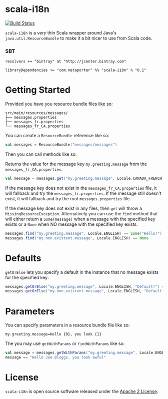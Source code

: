 # scala-i18n

[![Build Status](https://secure.travis-ci.org/NET-A-PORTER/scala-i18n.png?branch=master)](https://travis-ci.org/NET-A-PORTER/scala-i18n)
<!--
[![Coverage Status](https://coveralls.io/repos/Net-A-Porter/scala-i18n/badge.png?branch=master)](https://coveralls.io/r/Net-A-Porter/scala-i18n)
-->

`scala-i18n` is a *very* thin Scala wrapper around Java's `java.util.ResourceBundle` to make it a bit nicer to use from Scala code.

### SBT

    resolvers += "bintray" at "http://jcenter.bintray.com"
    
    libraryDependencies += "com.netaporter" %% "scala-i18n" % "0.1"


# Getting Started

Provided you have you resource bundle files like so:

```
src/main/resources/messages/
├── messages.properties
├── messages_fr.properties
└── messages_fr_CA.properties
```

You can create a `ResourceBundle` reference like so:

```scala
val messages = ResourceBundle("messages/messages")
```

Then you can call methods like so:


Returns the value for the message key `my.greeting.message` from the `messages_fr_CA.properties`.

```scala
val message = messages.get("my.greeting.message", Locale.CANADA_FRENCH)
```

If the message key does not exist in the `messages_fr_CA.properties` file, it will fallback and try the
`messages_fr.properties`. If the message still doesn't exist, it will fallback and try the root `messages.properties`
file.

If the message key does not exist in any files, then `get` will throw a `MissingResourceException`. Alternatively you
can use the `find` method that will either return a `Some(message)` when a message with the specified key exists
or a `None` when NO message with the specified key exists.

```scala
messages.find("my.greeting.message", Locale.ENGLISH) == Some("Hello!")
messages.find("my.non.existent.message", Locale.ENGLISH) == None
```

# Defaults

`getOrElse` lets you specify a default in the instance that no message exists for the specified key:

```scala
messages.getOrElse("my.greeting.message", Locale.ENGLISH, "Default!") == "Hello!"
messages.getOrElse("my.non.existent.message", Locale.ENGLISH, "Default!") == "Default!"
```

# Parameters

You can specify parameters in a resource bundle file like so:

```
my.greeting.message=Hello {0}, you look {1}
```

The you may use `getWithParams` or `findWithParams` like so:

```scala
val message = messages.getWithParams("my.greeting.message", Locale.ENGLISH, "Joe Bloggs", "awful")
message == "Hello Joe Bloggs, you look awful"
```

# License

`scala-i18n` is open source software released under the [Apache 2 License](http://www.apache.org/licenses/LICENSE-2.0).
